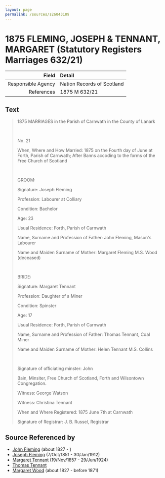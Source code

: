 ```yaml
---
layout: page
permalink: /sources/s26043109
---
```


# 1875 FLEMING, JOSEPH & TENNANT, MARGARET (Statutory Registers Marriages 632/21)

Field | Detail
---:|:---
Responsible Agency | Nation Records of Scotland
References | 1875 M 632/21

## Text

> 1875 MARRIAGES in the Parish of Carnwath in the County of Lanark
>
> <br/>
>
> No. 21
>
> When, Where and How Married: 1875 on the Fourth day of June at Forth, Parish of Carnwath; After Banns accoding to the forms of the Free Church of Scotland
>
> <br/>
>
> GROOM:
>
> Signature: Joseph Fleming
>
> Profession: Labourer at Colliary
>
> Condition: Bachelor
>
> Age: 23
>
> Usual Residence: Forth, Parish of Carnwath
>
> Name, Surname and Profession of Father: John Fleming, Mason's Labourer
>
> Name and Maiden Surname of Mother: Margaret Fleming M.S. Wood (deceased)
>
> <br/>
>
> BRIDE:
>
> Signature: Margaret Tennant
>
> Profession: Daughter of a Miner
>
> Condition: Spinster
>
> Age: 17
>
> Usual Residence: Forth, Parish of Carnwath
>
> Name, Surname and Profession of Father: Thomas Tennant, Coal Miner
>
> Name and Maiden Surname of Mother: Helen Tennant M.S. Collins
>
> <br/>
>
> Signature of officiating minster: John 
>
> Bain, Minsiter, Free Church of Scotland, Forth and Wilsontown Congregation.
>
> Witness: George Watson
>
> Witness: Christina Tennant
>
> When and Where Registered: 1875 June 7th at Carnwath
>
> Signature of Registrar: J. B. Russel, Registrar
>

## Source Referenced by

* [John Fleming](../people/@39983533@-john-fleming-b1827-d.md) (about 1827 - )
* [Joseph Fleming](../people/@57117702@-joseph-fleming-b1851-10-7-d1912-1-30.md) (7/Oct/1851 - 30/Jan/1912)
* [Margaret Tennant](../people/@14002910@-margaret-tennant-b1857-11-19-d1924-6-29.md) (19/Nov/1857 - 29/Jun/1924)
* [Thomas Tennant](../people/@12974870@-thomas-tennant-b-d.md)
* [Margaret Wood](../people/@50500805@-margaret-wood-b1827-d1871.md) (about 1827 - before 1871)
